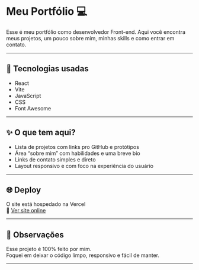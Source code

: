 # Meu Portfólio 💻

Esse é meu portfólio como desenvolvedor Front-end. Aqui você encontra meus projetos, um pouco sobre mim, minhas skills e como entrar em contato.

---

## 🔧 Tecnologias usadas

- React
- Vite
- JavaScript
- CSS
- Font Awesome

---

## ✨ O que tem aqui?

- Lista de projetos com links pro GitHub e protótipos
- Área “sobre mim” com habilidades e uma breve bio
- Links de contato simples e direto
- Layout responsivo e com foco na experiência do usuário

---

## 🌐 Deploy

O site está hospedado na Vercel  
🔗 [Ver site online](https://lukasoliveiradev.vercel.app/)


---

## 🧠 Observações

Esse projeto é 100% feito por mim.  
Foquei em deixar o código limpo, responsivo e fácil de manter.

---

